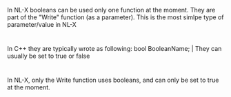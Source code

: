 In NL-X booleans can be used only one function at the moment. They are part of the "Write" function (as a parameter).
This is the most simlpe type of parameter/value in NL-X
#
In C++ they are typically wrote as following: bool BooleanName; | They can usually be set to true or false
#
In NL-X, only the Write function uses booleans, and can only be set to true at the moment.

